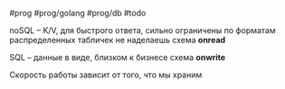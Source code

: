 #prog #prog/golang #prog/db #todo

noSQL – K/V, для быстрого ответа, сильно ограничены по форматам
распределенных табличек не наделаешь
схема **onread**

SQL – данные в виде, близком к бизнесе
схема **onwrite**

Скорость работы зависит от того, что мы храним